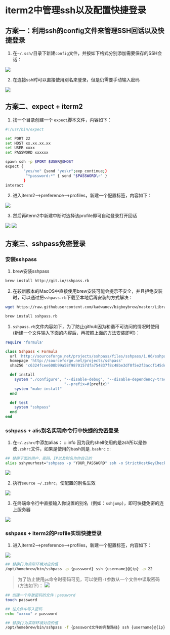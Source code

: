 # iterm2中管理ssh以及配置快捷登录


## 方案一：利用ssh的config文件来管理SSH回话以及快捷登录
1. 在`~/.ssh/`目录下新建`config`文件，并按如下格式分别添加需要保存的SSH会话：

![](https://raw.githubusercontent.com/alexwuyh/pic-host/master/photo/20220613180439.png#crop=0&crop=0&crop=1&crop=1&id=B90fl&originHeight=584&originWidth=876&originalType=binary&ratio=1&rotation=0&showTitle=false&status=done&style=none&title=)

2. 在连接ssh时可以直接使用别名来登录，但是仍需要手动输入密码

![](https://raw.githubusercontent.com/alexwuyh/pic-host/master/photo/20220613180641.png#crop=0&crop=0&crop=1&crop=1&id=R0W2b&originHeight=212&originWidth=850&originalType=binary&ratio=1&rotation=0&showTitle=false&status=done&style=none&title=)
## 方案二、expect + iterm2

1. 找一个目录创建一个 `expect`脚本文件，内容如下：
```bash
#!/usr/bin/expect

set PORT 22
set HOST xx.xx.xx.xx
set USER xxxx
set PASSWORD xxxxxx

spawn ssh -p $PORT $USER@$HOST
expect {
        "yes/no" {send "yes\r";exp_continue;}
         "*password:*" { send "$PASSWORD\r" }
        }
interact
```

2. 进入iterm2-->preference-->profiles，新建一个配置标签，内容如下：

![](https://raw.githubusercontent.com/alexwuyh/pic-host/master/photo/20220613182610.png#crop=0&crop=0&crop=1&crop=1&id=xluog&originHeight=1312&originWidth=1908&originalType=binary&ratio=1&rotation=0&showTitle=false&status=done&style=none&title=)

3. 然后再iterm2中新建中断时选择该profile即可自动登录打开回话

![](https://raw.githubusercontent.com/alexwuyh/pic-host/master/photo/20220613192259.png)
![](https://raw.githubusercontent.com/alexwuyh/pic-host/master/photo/20220613191920.png)

## 方案三、sshpass免密登录
### 安装sshpass

1. brew安装sshpass
```bash
brew install http://git.io/sshpass.rb
```

2. 在较新版本的MacOS中直接使用brew安装可能会提示不安全，并且拒绝安装时，可以通过把`sshpass.rb`下载至本地后再安装的方式解决：
```bash
wget https://raw.githubusercontent.com/kadwanev/bigboybrew/master/Library/Formula/sshpass.rb

brew install sshpass.rb
```

   1. `sshpass.rb`文件内容如下，为了防止github因为和谐不可访问的情况时使用(新建一个文件输入下面的内容后，再按照上面的方法安装即可)：
```ruby
require 'formula'

class Sshpass < Formula
  url 'http://sourceforge.net/projects/sshpass/files/sshpass/1.06/sshpass-1.06.tar.gz'
  homepage 'http://sourceforge.net/projects/sshpass'
  sha256 'c6324fcee608b99a58f9870157dfa754837f8c48be3df0f5e2f3accf145dee60'

  def install
    system "./configure", "--disable-debug", "--disable-dependency-tracking",
                          "--prefix=#{prefix}"
    system "make install"
  end

  def test
    system "sshpass"
  end
end
```

### sshpass + alis别名实现命令行中快捷的免密登录

1. 在`~/.zshrc`中添加alias：
:::info
因为我的shell使用的是zsh所以是修改`.zshrc`文件，如果是使用的bash则是`.bashrc`
:::
```bash
## 替换下面的用户、密码、IP以及别名为你自己的
alias sshyourhost="sshpass -p "YOUR_PASSWORD" ssh -o StrictHostKeyChecking=no YOUR_USERNAME@YOUR_HOST
```
![](https://raw.githubusercontent.com/alexwuyh/pic-host/master/photo/20220613184519.png#crop=0&crop=0&crop=1&crop=1&id=NWASt&originHeight=244&originWidth=1818&originalType=binary&ratio=1&rotation=0&showTitle=false&status=done&style=none&title=)

2. 执行`source ~/.zshrc`，使配置的别名生效

![](https://raw.githubusercontent.com/alexwuyh/pic-host/master/photo/20220613184851.png#crop=0&crop=0&crop=1&crop=1&id=NmFjt&originHeight=154&originWidth=830&originalType=binary&ratio=1&rotation=0&showTitle=false&status=done&style=none&title=)

3. 在终端命令行中直接输入你设置的别名（例如：`sshjump`），即可快捷免密的连上服务器

![](https://raw.githubusercontent.com/alexwuyh/pic-host/master/photo/20220613184800.png#crop=0&crop=0&crop=1&crop=1&id=Gi03X&originHeight=604&originWidth=1126&originalType=binary&ratio=1&rotation=0&showTitle=false&status=done&style=none&title=)
### sshpass + iterm2的Profile实现快捷登录

1. 进入iterm2-->preference-->profiles，新建一个配置标签，内容如下：

![](https://raw.githubusercontent.com/alexwuyh/pic-host/master/photo/20220613185206.png#crop=0&crop=0&crop=1&crop=1&id=nGokn&originHeight=1312&originWidth=1908&originalType=binary&ratio=1&rotation=0&showTitle=false&status=done&style=none&title=)
```bash
## 替换{}为实际环境对应的值
/opt/homebrew/bin/sshpass -p {password} ssh {username}@{ip} -p 22
```

> 为了防止使用`ps`命令时密码可见，可以使用`-f`参数从一个文件中读取密码(方法如下)：
> ![](https://raw.githubusercontent.com/alexwuyh/pic-host/master/photo/20220613190125.png#crop=0&crop=0&crop=1&crop=1&height=59&id=KsmDU&originHeight=312&originWidth=3842&originalType=binary&ratio=1&rotation=0&showTitle=false&status=done&style=none&title=&width=732)


```bash
## 创建一个存放密码的文件：password
touch password

## 往文件中写入密码
echo "xxxxx" > password

## 替换{}为实际环境对应的值
/opt/homebrew/bin/sshpass -f {password文件的完整路径} ssh {username}@{ip} -p 22
```
